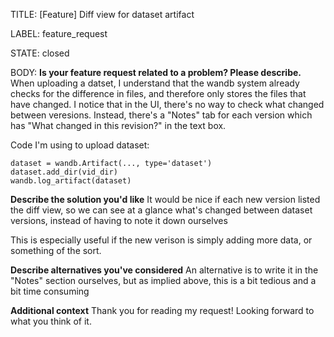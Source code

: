 TITLE:
[Feature] Diff view for dataset artifact

LABEL:
feature_request

STATE:
closed

BODY:
**Is your feature request related to a problem? Please describe.**
When uploading a datset, I understand that the wandb system already checks for the difference in files, and therefore only stores the files that have changed. I notice that in the UI, there's no way to check what changed between veresions. Instead, there's a "Notes" tab for each version which has "What changed in this revision?" in the text box. 

Code I'm using to upload dataset: 
```
dataset = wandb.Artifact(..., type='dataset')
dataset.add_dir(vid_dir)
wandb.log_artifact(dataset)
```

**Describe the solution you'd like**
It would be nice if each new version listed the diff view, so we can see at a glance what's changed between dataset versions, instead of having to note it down ourselves 

This is especially useful if the new verison is simply adding more data, or something of the sort. 

**Describe alternatives you've considered**
An alternative is to write it in the "Notes" section ourselves, but as implied above, this is a bit tedious and a bit time consuming 

**Additional context**
Thank you for reading my request! Looking forward to what you think of it. 


